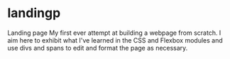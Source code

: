 # landingp
Landing page
My first ever attempt at building a webpage from scratch. I aim here to exhibit what I've learned in the CSS and Flexbox modules and use divs and spans to edit and format the page as necessary.